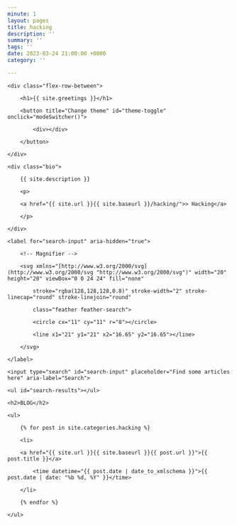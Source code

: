 ```yaml
---
minute: 1
layout: pages
title: hacking
description: ''
summary: ''
tags: ''
date: 2023-03-24 21:00:00 +0000
category: ''

---
```

<section id="intro">

    <div class="flex-row-between">
    
        <h1>{{ site.greetings }}</h1>
    
        <button title="Change theme" id="theme-toggle" onclick="modeSwitcher()">
    
            <div></div>
    
        </button>
    
    </div>
    
    <div class="bio">
    
        {{ site.description }}
    
        <p>
    
        <a href="{{ site.url }}{{ site.baseurl }}/hacking/">> Hacking</a>
    
        </p>
    
    </div>

</section>

<div class="search-article">

    <label for="search-input" aria-hidden="true">
    
        <!-- Magnifier -->
    
        <svg xmlns="[http://www.w3.org/2000/svg](http://www.w3.org/2000/svg "http://www.w3.org/2000/svg")" width="20" height="20" viewBox="0 0 24 24" fill="none"
    
            stroke="rgba(128,128,128,0.8)" stroke-width="2" stroke-linecap="round" stroke-linejoin="round"
    
            class="feather feather-search">
    
            <circle cx="11" cy="11" r="8"></circle>
    
            <line x1="21" y1="21" x2="16.65" y2="16.65"></line>
    
        </svg>
    
    </label>
    
    <input type="search" id="search-input" placeholder="Find some articles here" aria-label="Search">
    
    <ul id="search-results"></ul>

</div>

<section class="posts" id="Blog">

    <h2>BLOG</h2>
    
    <ul>
    
        {% for post in site.categories.hacking %}
    
        <li>
    
    	<a href="{{ site.url }}{{ site.baseurl }}{{ post.url }}">{{ post.title }}</a>
    
            <time datetime="{{ post.date | date_to_xmlschema }}">{{ post.date | date: "%b %d, %Y" }}</time>
    
        </li>
    
        {% endfor %}
    
    </ul>

</section>